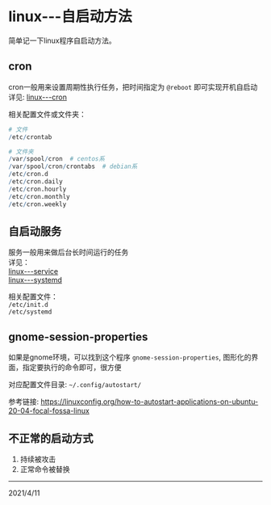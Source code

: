 # linux---自启动方法
简单记一下linux程序自启动方法。  

## cron
cron一般用来设置周期性执行任务，把时间指定为 `@reboot` 即可实现开机自启动  
详见: [linux---cron](../linux---cron/readme.md)  

相关配置文件或文件夹：  
```r
# 文件
/etc/crontab

# 文件夹
/var/spool/cron  # centos系
/var/spool/cron/crontabs  # debian系
/etc/cron.d
/etc/cron.daily
/etc/cron.hourly
/etc/cron.monthly
/etc/cron.weekly
```


## 自启动服务
服务一般用来做后台长时间运行的任务  
详见：  
[linux---service](../linux---service/readme.md)  
[linux---systemd](../linux---systemd/readme.md)  

相关配置文件：  
`/etc/init.d`  
`/etc/systemd`  

## gnome-session-properties
如果是gnome环境，可以找到这个程序 `gnome-session-properties`, 图形化的界面，指定要执行的命令即可，很方便  

对应配置文件目录: `~/.config/autostart/`  

参考链接: https://linuxconfig.org/how-to-autostart-applications-on-ubuntu-20-04-focal-fossa-linux  

## 不正常的启动方式
1. 持续被攻击
2. 正常命令被替换


---
2021/4/11  
